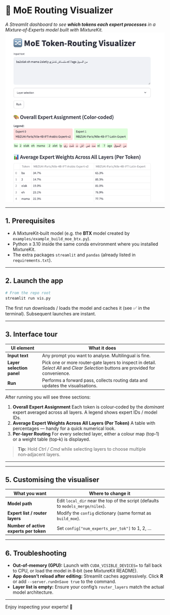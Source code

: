 # 🔀 MoE Routing Visualizer

*A Streamlit dashboard to see **which tokens each expert processes** in a Mixture‑of‑Experts model built with MixtureKit.*
![MoE Routing Example](vis_example.png)

---

## 1. Prerequisites

* A MixtureKit‑built model (e.g. the **BTX** model created by `examples/example_build_moe_btx.py`).
* Python ≥ 3.10 inside the same conda environment where you installed MixtureKit.
* The extra packages `streamlit` and `pandas` (already listed in `requirements.txt`).

---

## 2. Launch the app

```bash
# From the repo root
streamlit run vis.py
```

The first run downloads / loads the model and caches it (see ✅ in the terminal). Subsequent launches are instant.

---

## 3. Interface tour

| UI element                | What it does                                                                                                                       |
| ------------------------- | ---------------------------------------------------------------------------------------------------------------------------------- |
| **Input text**            | Any prompt you want to analyse. Multilingual is fine.                                                                              |
| **Layer selection panel** | Pick one or more router‑gate layers to inspect in detail. *Select All* and *Clear Selection* buttons are provided for convenience. |
| **Run**                   | Performs a forward pass, collects routing data and updates the visualisations.                                                     |

After running you will see three sections:

1. **Overall Expert Assignment**
   Each token is colour‑coded by the *dominant* expert averaged across all layers. A legend shows expert IDs / model IDs.
2. **Average Expert Weights Across All Layers (Per Token)**
   A table with percentages — handy for a quick numerical look.
3. **Per‑layer Routing**
   For every selected layer, either a colour map (top‑1) or a weight table (top‑k) is displayed.

> **Tip:** Hold *Ctrl / Cmd* while selecting layers to choose multiple non‑adjacent layers.

---
---

## 5. Customising the visualiser

| What you want                          | Where to change it                                                                                                   |
| -------------------------------------- | -------------------------------------------------------------------------------------------------------------------- |
| **Model path**                         | Edit `local_dir` near the top of the script (defaults to `models_merge/nilex`).                                      |
| **Expert list / router layers**        | Modify the `config` dictionary (same format as `build_moe`).                                                         |
| **Number of active experts per token** | Set `config["num_experts_per_tok"]` to 1, 2, …                                                                       |

---

## 6. Troubleshooting

* **Out‑of‑memory (GPU):**
  Launch with `CUDA_VISIBLE_DEVICES=` to fall back to CPU, or load the model in 8‑bit (see MixtureKit README).
* **App doesn’t reload after editing:**
  Streamlit caches aggressively. Click **R** or add `--server.runOnSave true` to the command.
* **Layer list is empty:**
  Ensure your config’s `router_layers` match the actual model architecture.

---

Enjoy inspecting your experts! 🎨
